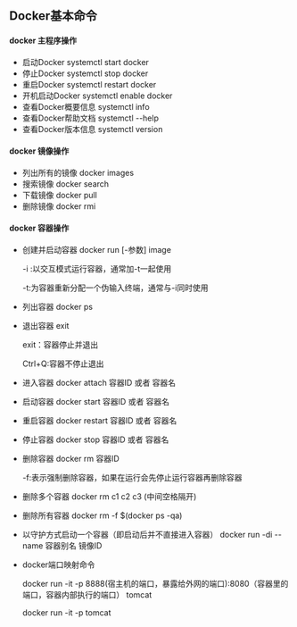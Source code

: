 ## Docker基本命令



#### docker 主程序操作

* 启动Docker   systemctl start docker
* 停止Docker   systemctl stop docker
* 重启Docker   systemctl restart docker
* 开机启动Docker   systemctl enable docker
* 查看Docker概要信息   systemctl info
* 查看Docker帮助文档   systemctl --help
* 查看Docker版本信息   systemctl version



#### docker 镜像操作

* 列出所有的镜像 docker images
* 搜索镜像 docker search
* 下载镜像 docker pull
* 删除镜像 docker rmi



#### docker 容器操作

* 创建并启动容器 docker run [-参数] image   

  -i :以交互模式运行容器，通常加-t一起使用

  -t:为容器重新分配一个伪输入终端，通常与-i同时使用

* 列出容器 docker ps

* 退出容器 exit

  exit：容器停止并退出

  Ctrl+Q:容器不停止退出

* 进入容器 docker attach 容器ID 或者 容器名

* 启动容器 docker start 容器ID 或者 容器名

* 重启容器 docker restart 容器ID 或者 容器名

* 停止容器 docker stop 容器ID 或者 容器名

* 删除容器 docker rm 容器ID    

  -f:表示强制删除容器，如果在运行会先停止运行容器再删除容器

* 删除多个容器 docker rm c1 c2 c3 (中间空格隔开)

* 删除所有容器 docker rm -f $(docker ps -qa)

* 以守护方式启动一个容器（即启动后并不直接进入容器） docker run -di --name 容器别名 镜像ID

* docker端口映射命令 

  docker run -it -p 8888(宿主机的端口，暴露给外网的端口):8080（容器里的端口，容器内部执行的端口） tomcat

  docker run -it -p  tomcat












